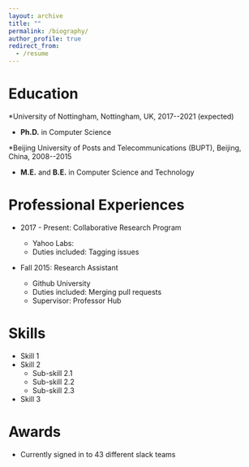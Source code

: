 ```yaml
---
layout: archive
title: ""
permalink: /biography/
author_profile: true
redirect_from:
  - /resume
---
```



Education
======
*University of Nottingham, Nottingham, UK, 2017--2021 (expected)
  * **Ph.D.** in Computer Science
 
 *Beijing University of Posts and Telecommunications (BUPT), Beijing, China, 2008--2015
  * **M.E.** and **B.E.** in Computer Science and Technology



Professional Experiences
======
* 2017 - Present: Collaborative Research Program
  * Yahoo Labs:
  * Duties included: Tagging issues
  
  
* Fall 2015: Research Assistant
  * Github University
  * Duties included: Merging pull requests
  * Supervisor: Professor Hub
  

Skills
======
* Skill 1
* Skill 2
  * Sub-skill 2.1
  * Sub-skill 2.2
  * Sub-skill 2.3
* Skill 3
  
Awards
======
* Currently signed in to 43 different slack teams
